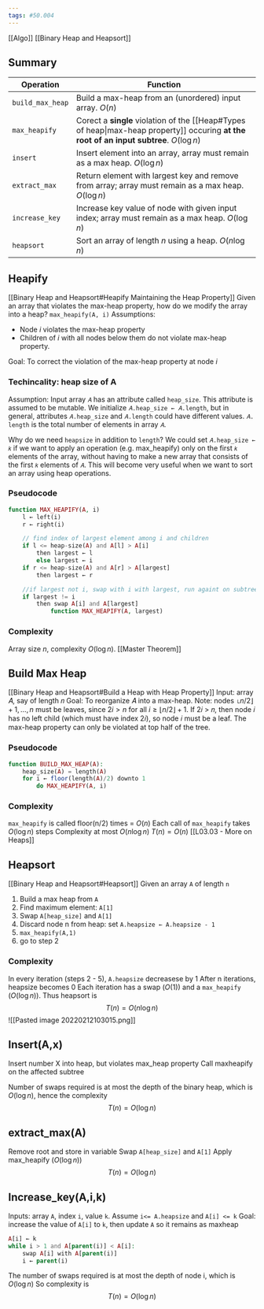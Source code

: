 ```yaml
---
tags: #50.004
---
```

[[Algo]]
[[Binary Heap and Heapsort]]

## Summary
| Operation        | Function                                                                                                                                  |
| ---------------- | ----------------------------------------------------------------------------------------------------------------------------------------- |
| `build_max_heap` | Build a max-heap from an (unordered) input array. $O(n)$                                                                                  |
| `max_heapify`    | Corect a **single** violation of the [[Heap#Types of heap\|max-heap property]] occuring **at the root of an input subtree**. $O(\log{n})$ |
| `insert`         | Insert element into an array, array must remain as a max heap. $O(\log{n})$                                                               |
| `extract_max`    | Return element with largest key and remove from array; array must remain as a max heap. $O(\log{n})$                                      |
| `increase_key`   | Increase key value of node with given input index; array must remain as a max heap. $O(\log{n})$                                          |
| `heapsort`       | Sort an array of length $n$ using a heap. $O(n\log{n})$                                                                                   |

## Heapify
[[Binary Heap and Heapsort#Heapify Maintaining the Heap Property]]
Given an array that violates the max-heap property, how do we modify the array into a heap?
`max_heapify(A, i)`
Assumptions:
- Node $i$ violates the max-heap property
- Children of $i$ with all nodes below them do not violate max-heap property.

Goal: To correct the violation of the max-heap property at node $i$

### Techincality: heap size of A
Assumption: Input array `𝐴` has an attribute called `heap_size`.
This attribute is assumed to be mutable.
We initialize `𝐴.heap_size ← 𝐴.length`, but in general, attributes `𝐴.heap_size` and `𝐴.length` could have different values. 
`𝐴. length` is the total number of elements in array `𝐴`.

Why do we need `heapsize` in addition to `length`?
We could set `𝐴.heap_size ← 𝑘` if we want to apply an operation (e.g. max_heapify) only on the first `𝑘` elements of the array, without having to make a new array that consists of the first `𝑘` elements of `𝐴`. This will become very useful when we want to sort an array using heap operations.
### Pseudocode
```php
function MAX_HEAPIFY(A, i)
	l ← left(i)
	r ← right(i)

	// find index of largest element among i and children
	if l <= heap-size(A) and A[l] > A[i]
		then largest ← l
		else largest ← i
	if r <= heap-size(A) and A[r] > A[largest]
		then largest ← r

	//if largest not i, swap with i with largest, run againt on subtree rooted at largest
	if largest != i
		then swap A[i] and A[largest]
			function MAX_HEAPIFY(A, largest)
```
### Complexity
Array size $n$,  complexity $O(\log{n})$. [[Master Theorem]]

## Build Max Heap
[[Binary Heap and Heapsort#Build a Heap with Heap Property]]
Input: array 𝐴, say of length 𝑛 Goal: To reorganize 𝐴 into a max-heap.
Note: nodes $\lfloor n/2 \rfloor + 1 , \dots, n$ must be leaves, since $2i>n \text{ for all }i \geq \lfloor n/2 \rfloor + 1$.
If 2𝑖 > 𝑛, then node 𝑖 has no left child (which must have index 2𝑖), so node 𝑖 must be a leaf.
The max-heap property can only be violated at top half of the tree.
### Pseudocode
```php
function BUILD_MAX_HEAP(A):
	heap_size(A) = length(A)
	for i ← floor(length(A)/2) downto 1
		do MAX_HEAPIFY(A, i)
```
### Complexity
`max_heapify` is called floor(n/2) times = $O(n)$
Each call of `max_heapify` takes $O(\log{n})$ steps
Complexity at most $O(n\log{n})$
$T(n) = O(n)$ [[L03.03 - More on Heaps]]

## Heapsort
[[Binary Heap and Heapsort#Heapsort]]
Given an array `A` of length `n`
1. Build a max heap from `A`
2. Find maximum element: `A[1]`
3. Swap `A[heap_size]` and `A[1]`
4. Discard node n from heap: set `A.heapsize ← A.heapsize - 1`
5. `max_heapify(A,1)`
6. go to step 2

### Complexity
In every iteration (steps 2 - 5), `A.heapsize` decreasese by 1
After n iterations, heapsize becomes 0
Each iteration has a swap ($O(1)$) and a `max_heapify` ($O(\log{n})$).
Thus heapsort is $$T(n) = O(n\log{n})$$
![[Pasted image 20220212103015.png]]

## Insert(A,x)
Insert number X into heap, but violates max_heap property
Call maxheapify on the affected subtree

Number of swaps required is at most the depth of the binary heap, which is $O(\log n)$, hence the complexity $$T(n) = O(\log{n})$$

## extract_max(A)
Remove root and store in variable
Swap `A[heap_size]` and `A[1]`
Apply max_heapify ($O(\log n)$)
$$T(n) = O(\log{n})$$

## Increase_key(A,i,k)
Inputs: array `A`, index `i`, value `k`.
Assume `i<= A.heapsize` and `A[i] <= k`
Goal: increase the value of `A[i]` to `k`, then update `A` so it remains as maxheap

```php
A[i] ← k
while i > 1 and A[parent(i)] < A[i]:
	swap A[i] with A[parent(i)]
	i ← parent(i)
```

The number of swaps required is at most the depth of node i, which is $O(\log n)$
So complexity is $$T(n) = O(\log{n})$$